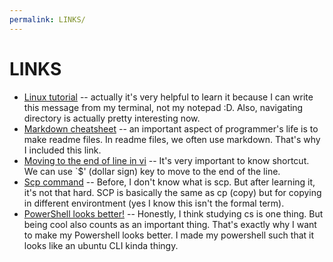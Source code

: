 ```yaml
---
permalink: LINKS/
---
```


# LINKS
* [Linux tutorial](https://www.youtube.com/watch?si=59V2boc0XfmlFekg&v=oGyJr-iUwt8&feature=youtu.be) -- actually it's very helpful to learn it because I can write this message from my terminal, not my notepad :D. Also, navigating directory is actually pretty interesting now.
* [Markdown cheatsheet](https://github.com/adam-p/markdown-here/wiki/Markdown-Cheatsheet) -- an important aspect of programmer's life is to make readme files. In readme files, we often use markdown. That's why I included this link.
* [Moving to the end of line in vi](https://stackoverflow.com/questions/105721/how-do-i-move-to-end-of-line-in-vim) -- It's very important to know shortcut. We can use `$' (dollar sign) key to move to the end of the line.
* [Scp command](https://www.howtogeek.com/804179/scp-command-linux/) -- Before, I don't know what is scp. But after learning it, it's not that hard. SCP is basically the same as cp (copy) but for copying in different environtment (yes I know this isn't the formal term).
* [PowerShell looks better!](https://www.youtube.com/watch?v=-G6GbXGo4wo) -- Honestly, I think studying cs is one thing. But being cool also counts as an important thing. That's exactly why I want to make my Powershell looks better. I made my powershell such that it looks like an ubuntu CLI kinda thingy.
